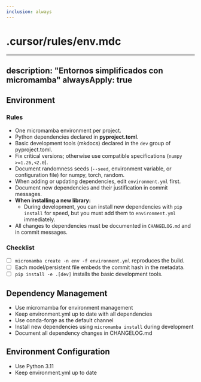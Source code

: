 ```yaml
---
inclusion: always
---
```

# .cursor/rules/env.mdc
---
description: "Entornos simplificados con micromamba"
alwaysApply: true
---
## Environment

### Rules
- One micromamba environment per project.
- Python dependencies declared in **pyproject.toml**.
- Basic development tools (mkdocs) declared in the `dev` group of pyproject.toml.
- Fix critical versions; otherwise use compatible specifications (`numpy >=1.26,<2.0`).
- Document randomness seeds (`--seed`, environment variable, or configuration file) for numpy, torch, random.
- When adding or updating dependencies, edit `environment.yml` first.
- Document new dependencies and their justification in commit messages.
- **When installing a new library:**
    - During development, you can install new dependencies with `pip install` for speed, but you must add them to `environment.yml` immediately.
- All changes to dependencies must be documented in `CHANGELOG.md` and in commit messages.

### Checklist
- [ ] `micromamba create -n env -f environment.yml` reproduces the build.
- [ ] Each model/persistent file embeds the commit hash in the metadata.
- [ ] `pip install -e .[dev]` installs the basic development tools.

## Dependency Management
- Use micromamba for environment management
- Keep environment.yml up to date with all dependencies
- Use conda-forge as the default channel
- Install new dependencies using `micromamba install` during development
- Document all dependency changes in CHANGELOG.md

## Environment Configuration
- Use Python 3.11
- Keep environment.yml up to date
